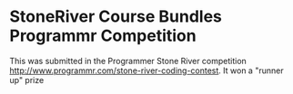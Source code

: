 StoneRiver Course Bundles
Programmr Competition
==========

This was submitted in the Programmer Stone River competition http://www.programmr.com/stone-river-coding-contest. It won a "runner up" prize
